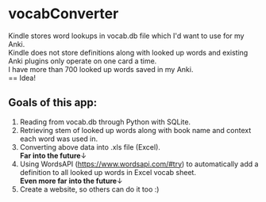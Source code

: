 # vocabConverter
Kindle stores word lookups in vocab.db file which I'd want to use for my Anki. <br> Kindle does not store definitions along with looked up words and existing Anki
plugins only operate on one card a time. <br> I have more than 700 looked up words saved in my Anki. <br>
== Idea!
## Goals of this app:
1. Reading from vocab.db through Python with SQLite.
2. Retrieving stem of looked up words along with book name and context each word was used in.
3. Converting above data into .xls file (Excel). <br>
**Far into the future**↓
5. Using WordsAPI (https://www.wordsapi.com/#try) to automatically add a definition to all looked up words in Excel vocab sheet. <br>
**Even more far into the future**↓
6. Create a website, so others can do it too :)
